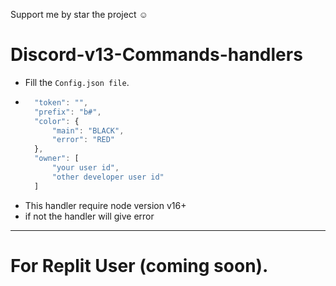 Support me by star the project ☺️

# Discord-v13-Commands-handlers

- Fill the `Config.json file`.
- ```js
    "token": "",
    "prefix": "b#",
    "color": {
        "main": "BLACK",
        "error": "RED"
    },
    "owner": [
        "your user id",
        "other developer user id"
    ]
    ```
- This handler require node version v16+
- if not the handler will give error 
---
# For Replit User (coming soon).
